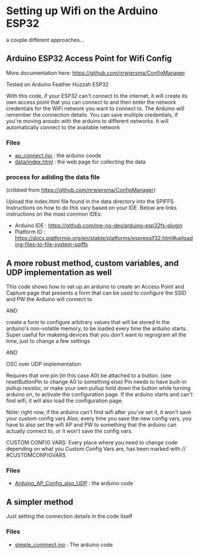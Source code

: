 # Setting up Wifi on the Arduino ESP32
a couple different approaches...


## Arduino ESP32 Access Point for Wifi Config

More documentation here: https://github.com/nrwiersma/ConfigManager

Tested on Arduino Feather Huzzah ESP32

With this code, if your ESP32 can't connect to the internet, it will create its own access point that you can connect to and then enter the network credentials for the WiFi network you want to connect to.
The Arduino will remember the connection details. You can save multiple credentials, if you're moving aroudn with the arduino to different networks. It will automatically connect to the available network

### Files
- [ap_connect.ino](ap_connect.ino) : the arduino coode
- [data/index.html](data/index.html) : the web page for collecting the data

### process for adiding the data file
(cribbed from https://github.com/nrwiersma/ConfigManager)

Upload the index.html file found in the data directory into the SPIFFS. Instructions on how to do this vary based on your IDE. Below are links instructions on the most common IDEs:

- Arduino IDE : https://github.com/me-no-dev/arduino-esp32fs-plugin
- Platform IO : https://docs.platformio.org/en/stable/platforms/espressif32.html#uploading-files-to-file-system-spiffs

## A more robust method, custom variables, and UDP implementation as well

This code shows how to set up an arduino
to create an Access Point and Capture page that presents a form
that can be used to configure the SSID and PW the Arduino will connect to

AND

create a form to configure arbitrary values that will be stored in the arduino's
non-volatile memory, to be loaded every time the arduino starts.
Super useful for makeing devices that you don't want to regrogram all the time,
just to change a few settings

AND

OSC over UDP implementation 

Requires that one pin (in this case A0) be attached to a button. (see resetButtonPin to change A0 to something else)
Pin needs to have built-in pullup resistor, or make your own pullup
hold down the button while turning arduino on, to activate the configuration page.
If the arduino starts and can't find wifi, it will also load the configuration page.

Note: right now, if the arduino can't find wifi after you've set it,
it won't save your custom config vars
Also, every time you save the new config vars,
you have to also set the wifi AP and PW to something that the arduino can actually connect to,
or it won't save the config vars.


CUSTOM CONFIG VARS:
Every place where you need to change code depending on what you Custom Config Vars are,
has been marked with // #CUSTOMCONFIGVARS

### Files
- [Arduino_AP_Config_also_UDP](Arduino_AP_Config_also_UDP) : the arduino code


## A simpler method

Just setting the connection details in the code itself

### Files
- [simple_connnect.ino](simple_connect.ino) : The arduino code

